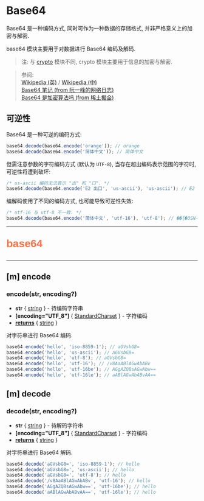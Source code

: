 # Base64

Base64 是一种编码方式, 同时可作为一种数据的存储格式, 并非严格意义上的加密与解密.

base64 模块主要用于对数据进行 Base64 编码及解码.

> 注: 与 [crypto](crypto) 模块不同, crypto 模块主要用于信息的加密与解密.

> 参阅:  
> [Wikipedia (英)](https://en.wikipedia.org/wiki/Base64) / [Wikipedia (中)](https://zh.wikipedia.org/wiki/Base64)  
> [Base64 笔记 (from 阮一峰的网络日志)](http://www.ruanyifeng.com/blog/2008/06/base64.html)  
> [Base64 是加密算法吗 (from 稀土掘金)](https://juejin.cn/post/6887498543494660109)

## 可逆性

Base64 是一种可逆的编码方式:

```js
base64.decode(base64.encode('orange')); // orange
base64.decode(base64.encode('简体中文')); // 简体中文
```

但需注意参数的字符编码方式 (默认为 `UTF-8`), 当存在超出编码表示范围的字符时, 可逆性将遭到破坏:

```js
/* us-ascii 编码无法表示 "出" 和 "口". */
base64.decode(base64.encode('E2 出口', 'us-ascii'), 'us-ascii'); // E2 ??
```

编解码使用了不同的编码方式, 也可能导致可逆性失效:

```js
/* utf-16 与 utf-8 不一致. */
base64.decode(base64.encode('简体中文', 'utf-16'), 'utf-8'); // ��{�OSN-e�
```

---

<p style="font: bold 2em sans-serif; color: #FF7043">base64</p>

---

## [m] encode

### encode(str, encoding?)

- **str** { [string](dataTypes#string) } - 待编码字符串
- **[encoding="UTF_8"]** { [StandardCharset](dataTypes#standardcharset) } - 字符编码
- <ins>**returns**</ins> { [string](dataTypes#string) }

对字符串进行 Base64 编码.

```js
base64.encode('hello', 'iso-8859-1'); // aGVsbG8=
base64.encode('hello', 'us-ascii'); // aGVsbG8=
base64.encode('hello', 'utf-8'); // aGVsbG8=
base64.encode('hello', 'utf-16'); // /v8AaABlAGwAbABv
base64.encode('hello', 'utf-16be'); // AGgAZQBsAGwAbw==
base64.encode('hello', 'utf-16le'); // aABlAGwAbABvAA==
```

## [m] decode

### decode(str, encoding?)

- **str** { [string](dataTypes#string) } - 待解码字符串
- **[encoding="UTF_8"]** { [StandardCharset](dataTypes#standardcharset) } - 字符编码
- <ins>**returns**</ins> { [string](dataTypes#string) }

对字符串进行 Base64 解码.

```js
base64.decode('aGVsbG8=', 'iso-8859-1'); // hello
base64.decode('aGVsbG8=', 'us-ascii'); // hello
base64.decode('aGVsbG8=', 'utf-8'); // hello
base64.decode('/v8AaABlAGwAbABv', 'utf-16'); // hello
base64.decode('AGgAZQBsAGwAbw==', 'utf-16be'); // hello
base64.decode('aABlAGwAbABvAA==', 'utf-16le'); // hello
```